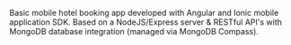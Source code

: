 Basic mobile hotel booking app developed with Angular and Ionic mobile application SDK. Based on a NodeJS/Express server & RESTful API's with MongoDB database integration (managed via MongoDB Compass).
